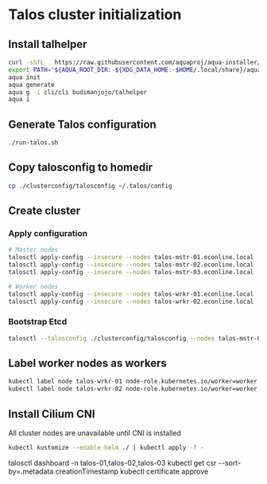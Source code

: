 # Talos cluster initialization

## Install talhelper

```bash
curl -sSfL   https://raw.githubusercontent.com/aquaproj/aqua-installer/v1.0.0/aqua-installer |   bash
export PATH="${AQUA_ROOT_DIR:-${XDG_DATA_HOME:-$HOME/.local/share}/aquaproj-aqua}/bin:$PATH"
aqua init
aqua generate
aqua g -i cli/cli budimanjojo/talhelper
aqua i
```

## Generate Talos configuration
```bash
./run-talos.sh
```


## Copy talosconfig to homedir
```bash
cp ./clusterconfig/talosconfig ~/.talos/config
```

## Create cluster 
### Apply configuration
```bash 
# Master nodes
talosctl apply-config --insecure --nodes talos-mstr-01.econline.local --file ./clusterconfig/home-cluster-talos-mstr-01.yaml
talosctl apply-config --insecure --nodes talos-mstr-02.econline.local --file ./clusterconfig/home-cluster-talos-mstr-02.yaml
talosctl apply-config --insecure --nodes talos-mstr-03.econline.local --file ./clusterconfig/home-cluster-talos-mstr-03.yaml

# Worker nodes
talosctl apply-config --insecure --nodes talos-wrkr-01.econline.local --file ./clusterconfig/home-cluster-talos-wrkr-01.yaml
talosctl apply-config --insecure --nodes talos-wrkr-02.econline.local --file ./clusterconfig/home-cluster-talos-wrkr-02.yaml
```

### Bootstrap Etcd
```bash
talosctl --talosconfig ./clusterconfig/talosconfig --nodes talos-mstr-01.econline.local bootstrap
```

## Label worker nodes as workers
```bash
kubectl label node talos-wrkr-01 node-role.kubernetes.io/worker=worker
kubectl label node talos-wrkr-02 node-role.kubernetes.io/worker=worker
```


## Install Cilium CNI
All cluster nodes are unavailable until CNI is installed

```bash
kubectl kustomize --enable-helm ./ | kubectl apply -f -
```

talosctl dashboard -n talos-01,talos-02,talos-03
kubectl get csr  --sort-by=.metadata.creationTimestamp
kubectl certificate  approve  <csr-id>
